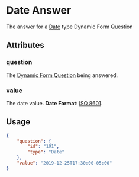 # Date Answer <Badge text="object" vertical="middle" />
The answer for a [Date](./df-question-type/#date) type Dynamic Form Question

## Attributes
### question [<Badge text="object" vertical="middle" />](./df-question)
The [Dynamic Form Question](./df-question) being answered.

### value <Badge text="string" vertical="middle" />
The date value. **Date Format**: [ISO 8601](https://en.wikipedia.org/wiki/ISO_8601).

## Usage
``` json
{
    "question": {
        "id": "101",
        "type": "Date"
    },
    "value": "2019-12-25T17:30:00-05:00"   
}
```